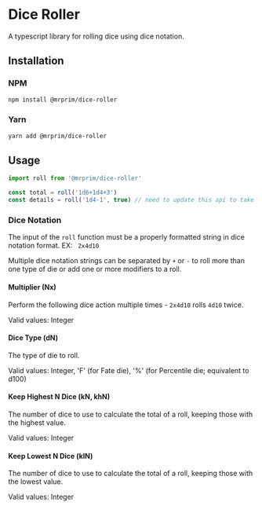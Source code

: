 # Dice Roller
A typescript library for rolling dice using dice notation.

## Installation

### NPM
```bash
npm install @mrprim/dice-roller
```

### Yarn
```bash
yarn add @mrprim/dice-roller
```

## Usage

```javascript
import roll from '@mrprim/dice-roller'

const total = roll('1d6+1d4+3')
const details = roll('1d4-1', true) // need to update this api to take an options object
```

### Dice Notation

The input of the `roll` function must be a properly formatted string in dice notation format. EX: ` 2x4d10`

Multiple dice notation strings can be separated by `+` or `-` to roll more than one type of die or add one or more modifiers to a roll.

#### Multiplier (Nx)
Perform the following dice action multiple times - `2x4d10` rolls `4d10` twice.

Valid values: Integer

#### Dice Type (dN)
The type of die to roll.

Valid values: Integer, 'F' (for Fate die), '%' (for Percentile die; equivalent to d100)

#### Keep Highest N Dice (kN, khN)
The number of dice to use to calculate the total of a roll, keeping those with the highest value.

Valid values: Integer

#### Keep Lowest N Dice (klN)
The number of dice to use to calculate the total of a roll, keeping those with the lowest value.

Valid values: Integer
